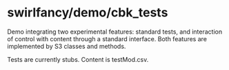 # swirlfancy/demo/cbk_tests

Demo integrating two experimental features: standard tests, and interaction of control with content through a standard interface. Both features are implemented by S3 classes and methods.

Tests are currently stubs. Content is testMod.csv.